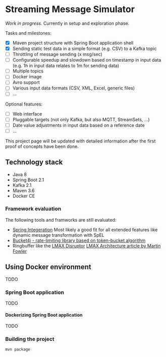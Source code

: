 # Streaming Message Simulator

_Work in progress._
Currently in setup and exploration phase.

Tasks and milestones:

- [x] Maven project structure with Spring Boot application shell
- [x] Sending static test data in a simple format (e.g. CSV) to a Kafka topic
- [ ] Throttling of message sending (x msg/sec)
- [ ] Configurable speedup and slowdown based on timestamp in input data
      (e.g. 1h in input data relates to 1m for sending data)
- [ ] Multiple topics
- [ ] Docker image
- [ ] Avro support
- [ ] Various input data formats (CSV, XML, Excel, generic files)
- [ ] ...

Optional features:

- [ ] Web interface
- [ ] Pluggable targets (not only Kafka, but also MQTT, StreamSets, ...)
- [ ] Date value adjustments in input data based on a reference date
- [ ] ...

This project page will be updated with detailed information after the first proof of concepts have been done.

## Technology stack

- Java 8
- Spring Boot 2.1
- Kafka 2.1
- Maven 3.6
- Docker CE

### Framework evaluation
The following tools and framworks are still evaluated:

- [Spring Integeration](https://spring.io/projects/spring-integration)
  Most likely a good fit for all extended features like dynamic message transformation with SpEL
- [Bucket4j - rate-limiting library based on token-bucket algorithm](https://github.com/vladimir-bukhtoyarov/bucket4j)
- Ringbuffer like the [LMAX Disruptor](http://lmax-exchange.github.io/disruptor/)
  [LMAX Architecture article by Martin Fowler](https://martinfowler.com/articles/lmax.html)

## Using Docker environment

TODO

### Spring Boot application

TODO

#### Dockerizing Spring Boot application

TODO

### Building the project

```
mvn package
```
